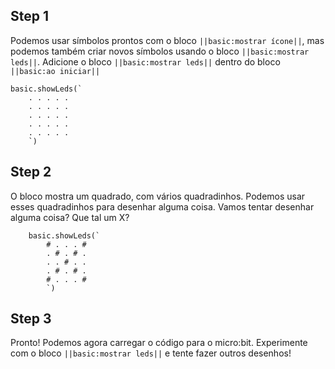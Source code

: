 


## Step 1

Podemos usar símbolos prontos com o bloco ``||basic:mostrar ícone||``, mas 
podemos também criar novos símbolos usando o bloco 
``||basic:mostrar leds||``. Adicione o bloco ``||basic:mostrar leds||`` 
dentro do bloco ``||basic:ao iniciar||``

```blocks
basic.showLeds(`
    . . . . .
    . . . . .
    . . . . .
    . . . . .
    . . . . .
    `)
```

## Step 2

O bloco mostra um quadrado, com vários quadradinhos. Podemos usar esses 
quadradinhos para desenhar alguma coisa. Vamos tentar desenhar alguma coisa?
 Que tal um X? 

```blocks
    basic.showLeds(`
        # . . . #
        . # . # .
        . . # . .
        . # . # .
        # . . . #
        `)
```


## Step 3

Pronto! Podemos agora carregar o código para o micro:bit. Experimente com 
o bloco  ``||basic:mostrar leds||`` e tente fazer outros desenhos!
